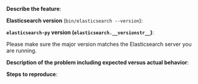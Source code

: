 <!--

** Please read the guidelines below. **

1.  GitHub is reserved for bug reports and feature requests. The best place to
    ask a general question is at the Elastic [forums](https://discuss.elastic.co).
    GitHub is not the place for general questions.

2.  Please fill out EITHER the feature request block or the bug report block
    below, and delete the other block.

3.  For issues with API definition please note that the API is [auto
    generated](https://github.com/elastic/elasticsearch-py/blob/master/CONTRIBUTING.md#api-code-generation)
    so any problems should be checked and reported against [the Elasticsearch
    repo](https://github.com/elastic/elasticsearch) instead.

Thank you!

-->

<!-- Feature request -->

**Describe the feature**:

<!-- Bug report -->

**Elasticsearch version** (`bin/elasticsearch --version`):

**`elasticsearch-py` version (`elasticsearch.__versionstr__`)**: 

Please make sure the major version matches the Elasticsearch server you are running.

**Description of the problem including expected versus actual behavior**:

**Steps to reproduce**:
